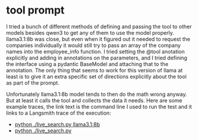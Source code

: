 # tool prompt

I tried a bunch of different methods of defining and passing the tool to other models besides qwen3 to get any of them to use the
model properly. llama3.1:8b was close, but even when it figured out it needed to request the companies individually it would still
try to pass an array of the company names into the employee_info function. I tried setting the @tool anotation explicitly and adding
in annotations on the parameters, and I tried defining the interface using a pydantic BaseModel and attaching that to the annotation.
The only thing that seems to work for this version of llama at least is to give it an extra specific set of directions explicitly
about the tool as part of the prompt.

Unfortunately llama3.1:8b model tends to then do the math wrong anyway. But at least it calls the tool and collects the data it needs.
Here are some example traces, the link text is the command line I used to run the test and it links to a Langsmith trace of the 
execution:

* [python ./live_search.py llama3.1:8b](https://smith.langchain.com/public/7d86d7d6-3ba0-47b7-b02a-80c5538af122/r)
* [python ./live_search.py](https://smith.langchain.com/public/80c36394-da85-4a8f-92f0-f705b61726bc/r)
